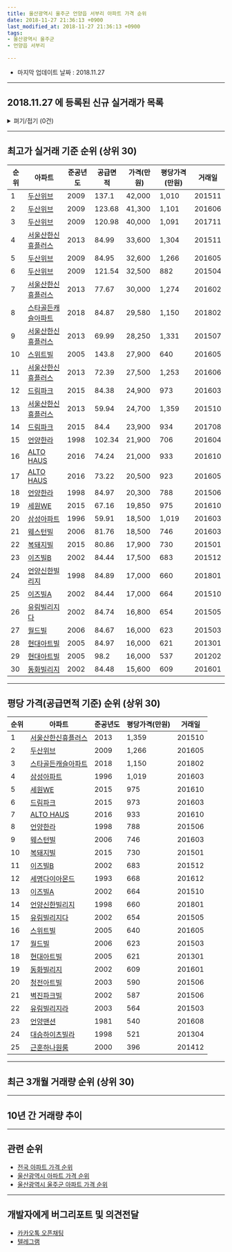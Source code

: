 ```yaml
---
title: 울산광역시 울주군 언양읍 서부리 아파트 가격 순위
date: 2018-11-27 21:36:13 +0900
last_modified_at: 2018-11-27 21:36:13 +0900
tags:
- 울산광역시 울주군
- 언양읍 서부리

---
```


* 마지막 업데이트 날짜 : 2018.11.27

---

## 2018.11.27 에 등록된 신규 실거래가 목록

<details>
<summary>펴기/접기 (0건)</summary>
<div markdown="1">

|아파트|준공년도|공급면적|가격(만원)|평당가격(만원)|거래일|
|---|---|---|---|---|---|
|없음||||||


</div>
</details>

---

## 최고가 실거래 기준 순위 (상위 30)


|순위|아파트|준공년도|공급면적|가격(만원)|평당가격(만원)|거래일|
|---|---|---|---|---|---|---|
|1|[두산위브](https://search.naver.com/search.naver?query=%EC%9A%B8%EC%82%B0%EA%B4%91%EC%97%AD%EC%8B%9C+%EC%9A%B8%EC%A3%BC%EA%B5%B0+%EC%96%B8%EC%96%91%EC%9D%8D+%EC%84%9C%EB%B6%80%EB%A6%AC+%EB%91%90%EC%82%B0%EC%9C%84%EB%B8%8C)|2009|137.1|42,000|1,010|201511|
|2|[두산위브](https://search.naver.com/search.naver?query=%EC%9A%B8%EC%82%B0%EA%B4%91%EC%97%AD%EC%8B%9C+%EC%9A%B8%EC%A3%BC%EA%B5%B0+%EC%96%B8%EC%96%91%EC%9D%8D+%EC%84%9C%EB%B6%80%EB%A6%AC+%EB%91%90%EC%82%B0%EC%9C%84%EB%B8%8C)|2009|123.68|41,300|1,101|201606|
|3|[두산위브](https://search.naver.com/search.naver?query=%EC%9A%B8%EC%82%B0%EA%B4%91%EC%97%AD%EC%8B%9C+%EC%9A%B8%EC%A3%BC%EA%B5%B0+%EC%96%B8%EC%96%91%EC%9D%8D+%EC%84%9C%EB%B6%80%EB%A6%AC+%EB%91%90%EC%82%B0%EC%9C%84%EB%B8%8C)|2009|120.98|40,000|1,091|201711|
|4|[서울산한신휴플러스](https://search.naver.com/search.naver?query=%EC%9A%B8%EC%82%B0%EA%B4%91%EC%97%AD%EC%8B%9C+%EC%9A%B8%EC%A3%BC%EA%B5%B0+%EC%96%B8%EC%96%91%EC%9D%8D+%EC%84%9C%EB%B6%80%EB%A6%AC+%EC%84%9C%EC%9A%B8%EC%82%B0%ED%95%9C%EC%8B%A0%ED%9C%B4%ED%94%8C%EB%9F%AC%EC%8A%A4)|2013|84.99|33,600|1,304|201511|
|5|[두산위브](https://search.naver.com/search.naver?query=%EC%9A%B8%EC%82%B0%EA%B4%91%EC%97%AD%EC%8B%9C+%EC%9A%B8%EC%A3%BC%EA%B5%B0+%EC%96%B8%EC%96%91%EC%9D%8D+%EC%84%9C%EB%B6%80%EB%A6%AC+%EB%91%90%EC%82%B0%EC%9C%84%EB%B8%8C)|2009|84.95|32,600|1,266|201605|
|6|[두산위브](https://search.naver.com/search.naver?query=%EC%9A%B8%EC%82%B0%EA%B4%91%EC%97%AD%EC%8B%9C+%EC%9A%B8%EC%A3%BC%EA%B5%B0+%EC%96%B8%EC%96%91%EC%9D%8D+%EC%84%9C%EB%B6%80%EB%A6%AC+%EB%91%90%EC%82%B0%EC%9C%84%EB%B8%8C)|2009|121.54|32,500|882|201504|
|7|[서울산한신휴플러스](https://search.naver.com/search.naver?query=%EC%9A%B8%EC%82%B0%EA%B4%91%EC%97%AD%EC%8B%9C+%EC%9A%B8%EC%A3%BC%EA%B5%B0+%EC%96%B8%EC%96%91%EC%9D%8D+%EC%84%9C%EB%B6%80%EB%A6%AC+%EC%84%9C%EC%9A%B8%EC%82%B0%ED%95%9C%EC%8B%A0%ED%9C%B4%ED%94%8C%EB%9F%AC%EC%8A%A4)|2013|77.67|30,000|1,274|201602|
|8|[스타골든캐슬아파트](https://search.naver.com/search.naver?query=%EC%9A%B8%EC%82%B0%EA%B4%91%EC%97%AD%EC%8B%9C+%EC%9A%B8%EC%A3%BC%EA%B5%B0+%EC%96%B8%EC%96%91%EC%9D%8D+%EC%84%9C%EB%B6%80%EB%A6%AC+%EC%8A%A4%ED%83%80%EA%B3%A8%EB%93%A0%EC%BA%90%EC%8A%AC%EC%95%84%ED%8C%8C%ED%8A%B8)|2018|84.87|29,580|1,150|201802|
|9|[서울산한신휴플러스](https://search.naver.com/search.naver?query=%EC%9A%B8%EC%82%B0%EA%B4%91%EC%97%AD%EC%8B%9C+%EC%9A%B8%EC%A3%BC%EA%B5%B0+%EC%96%B8%EC%96%91%EC%9D%8D+%EC%84%9C%EB%B6%80%EB%A6%AC+%EC%84%9C%EC%9A%B8%EC%82%B0%ED%95%9C%EC%8B%A0%ED%9C%B4%ED%94%8C%EB%9F%AC%EC%8A%A4)|2013|69.99|28,250|1,331|201507|
|10|[스위트빌](https://search.naver.com/search.naver?query=%EC%9A%B8%EC%82%B0%EA%B4%91%EC%97%AD%EC%8B%9C+%EC%9A%B8%EC%A3%BC%EA%B5%B0+%EC%96%B8%EC%96%91%EC%9D%8D+%EC%84%9C%EB%B6%80%EB%A6%AC+%EC%8A%A4%EC%9C%84%ED%8A%B8%EB%B9%8C)|2005|143.8|27,900|640|201605|
|11|[서울산한신휴플러스](https://search.naver.com/search.naver?query=%EC%9A%B8%EC%82%B0%EA%B4%91%EC%97%AD%EC%8B%9C+%EC%9A%B8%EC%A3%BC%EA%B5%B0+%EC%96%B8%EC%96%91%EC%9D%8D+%EC%84%9C%EB%B6%80%EB%A6%AC+%EC%84%9C%EC%9A%B8%EC%82%B0%ED%95%9C%EC%8B%A0%ED%9C%B4%ED%94%8C%EB%9F%AC%EC%8A%A4)|2013|72.39|27,500|1,253|201606|
|12|[드림파크](https://search.naver.com/search.naver?query=%EC%9A%B8%EC%82%B0%EA%B4%91%EC%97%AD%EC%8B%9C+%EC%9A%B8%EC%A3%BC%EA%B5%B0+%EC%96%B8%EC%96%91%EC%9D%8D+%EC%84%9C%EB%B6%80%EB%A6%AC+%EB%93%9C%EB%A6%BC%ED%8C%8C%ED%81%AC)|2015|84.38|24,900|973|201603|
|13|[서울산한신휴플러스](https://search.naver.com/search.naver?query=%EC%9A%B8%EC%82%B0%EA%B4%91%EC%97%AD%EC%8B%9C+%EC%9A%B8%EC%A3%BC%EA%B5%B0+%EC%96%B8%EC%96%91%EC%9D%8D+%EC%84%9C%EB%B6%80%EB%A6%AC+%EC%84%9C%EC%9A%B8%EC%82%B0%ED%95%9C%EC%8B%A0%ED%9C%B4%ED%94%8C%EB%9F%AC%EC%8A%A4)|2013|59.94|24,700|1,359|201510|
|14|[드림파크](https://search.naver.com/search.naver?query=%EC%9A%B8%EC%82%B0%EA%B4%91%EC%97%AD%EC%8B%9C+%EC%9A%B8%EC%A3%BC%EA%B5%B0+%EC%96%B8%EC%96%91%EC%9D%8D+%EC%84%9C%EB%B6%80%EB%A6%AC+%EB%93%9C%EB%A6%BC%ED%8C%8C%ED%81%AC)|2015|84.4|23,900|934|201708|
|15|[언양한라](https://search.naver.com/search.naver?query=%EC%9A%B8%EC%82%B0%EA%B4%91%EC%97%AD%EC%8B%9C+%EC%9A%B8%EC%A3%BC%EA%B5%B0+%EC%96%B8%EC%96%91%EC%9D%8D+%EC%84%9C%EB%B6%80%EB%A6%AC+%EC%96%B8%EC%96%91%ED%95%9C%EB%9D%BC)|1998|102.34|21,900|706|201604|
|16|[ALTO HAUS](https://search.naver.com/search.naver?query=%EC%9A%B8%EC%82%B0%EA%B4%91%EC%97%AD%EC%8B%9C+%EC%9A%B8%EC%A3%BC%EA%B5%B0+%EC%96%B8%EC%96%91%EC%9D%8D+%EC%84%9C%EB%B6%80%EB%A6%AC+ALTO+HAUS)|2016|74.24|21,000|933|201610|
|17|[ALTO HAUS](https://search.naver.com/search.naver?query=%EC%9A%B8%EC%82%B0%EA%B4%91%EC%97%AD%EC%8B%9C+%EC%9A%B8%EC%A3%BC%EA%B5%B0+%EC%96%B8%EC%96%91%EC%9D%8D+%EC%84%9C%EB%B6%80%EB%A6%AC+ALTO+HAUS)|2016|73.22|20,500|923|201605|
|18|[언양한라](https://search.naver.com/search.naver?query=%EC%9A%B8%EC%82%B0%EA%B4%91%EC%97%AD%EC%8B%9C+%EC%9A%B8%EC%A3%BC%EA%B5%B0+%EC%96%B8%EC%96%91%EC%9D%8D+%EC%84%9C%EB%B6%80%EB%A6%AC+%EC%96%B8%EC%96%91%ED%95%9C%EB%9D%BC)|1998|84.97|20,300|788|201506|
|19|[세원WE](https://search.naver.com/search.naver?query=%EC%9A%B8%EC%82%B0%EA%B4%91%EC%97%AD%EC%8B%9C+%EC%9A%B8%EC%A3%BC%EA%B5%B0+%EC%96%B8%EC%96%91%EC%9D%8D+%EC%84%9C%EB%B6%80%EB%A6%AC+%EC%84%B8%EC%9B%90WE)|2015|67.16|19,850|975|201610|
|20|[삼성아파트](https://search.naver.com/search.naver?query=%EC%9A%B8%EC%82%B0%EA%B4%91%EC%97%AD%EC%8B%9C+%EC%9A%B8%EC%A3%BC%EA%B5%B0+%EC%96%B8%EC%96%91%EC%9D%8D+%EC%84%9C%EB%B6%80%EB%A6%AC+%EC%82%BC%EC%84%B1%EC%95%84%ED%8C%8C%ED%8A%B8)|1996|59.91|18,500|1,019|201603|
|21|[웨스턴빌](https://search.naver.com/search.naver?query=%EC%9A%B8%EC%82%B0%EA%B4%91%EC%97%AD%EC%8B%9C+%EC%9A%B8%EC%A3%BC%EA%B5%B0+%EC%96%B8%EC%96%91%EC%9D%8D+%EC%84%9C%EB%B6%80%EB%A6%AC+%EC%9B%A8%EC%8A%A4%ED%84%B4%EB%B9%8C)|2006|81.76|18,500|746|201603|
|22|[복돼지빌](https://search.naver.com/search.naver?query=%EC%9A%B8%EC%82%B0%EA%B4%91%EC%97%AD%EC%8B%9C+%EC%9A%B8%EC%A3%BC%EA%B5%B0+%EC%96%B8%EC%96%91%EC%9D%8D+%EC%84%9C%EB%B6%80%EB%A6%AC+%EB%B3%B5%EB%8F%BC%EC%A7%80%EB%B9%8C)|2015|80.86|17,900|730|201501|
|23|[이즈빌B](https://search.naver.com/search.naver?query=%EC%9A%B8%EC%82%B0%EA%B4%91%EC%97%AD%EC%8B%9C+%EC%9A%B8%EC%A3%BC%EA%B5%B0+%EC%96%B8%EC%96%91%EC%9D%8D+%EC%84%9C%EB%B6%80%EB%A6%AC+%EC%9D%B4%EC%A6%88%EB%B9%8CB)|2002|84.44|17,500|683|201512|
|24|[언양신한빌리지](https://search.naver.com/search.naver?query=%EC%9A%B8%EC%82%B0%EA%B4%91%EC%97%AD%EC%8B%9C+%EC%9A%B8%EC%A3%BC%EA%B5%B0+%EC%96%B8%EC%96%91%EC%9D%8D+%EC%84%9C%EB%B6%80%EB%A6%AC+%EC%96%B8%EC%96%91%EC%8B%A0%ED%95%9C%EB%B9%8C%EB%A6%AC%EC%A7%80)|1998|84.89|17,000|660|201801|
|25|[이즈빌A](https://search.naver.com/search.naver?query=%EC%9A%B8%EC%82%B0%EA%B4%91%EC%97%AD%EC%8B%9C+%EC%9A%B8%EC%A3%BC%EA%B5%B0+%EC%96%B8%EC%96%91%EC%9D%8D+%EC%84%9C%EB%B6%80%EB%A6%AC+%EC%9D%B4%EC%A6%88%EB%B9%8CA)|2002|84.44|17,000|664|201510|
|26|[유림빌리지다](https://search.naver.com/search.naver?query=%EC%9A%B8%EC%82%B0%EA%B4%91%EC%97%AD%EC%8B%9C+%EC%9A%B8%EC%A3%BC%EA%B5%B0+%EC%96%B8%EC%96%91%EC%9D%8D+%EC%84%9C%EB%B6%80%EB%A6%AC+%EC%9C%A0%EB%A6%BC%EB%B9%8C%EB%A6%AC%EC%A7%80%EB%8B%A4)|2002|84.74|16,800|654|201505|
|27|[월드빌](https://search.naver.com/search.naver?query=%EC%9A%B8%EC%82%B0%EA%B4%91%EC%97%AD%EC%8B%9C+%EC%9A%B8%EC%A3%BC%EA%B5%B0+%EC%96%B8%EC%96%91%EC%9D%8D+%EC%84%9C%EB%B6%80%EB%A6%AC+%EC%9B%94%EB%93%9C%EB%B9%8C)|2006|84.67|16,000|623|201503|
|28|[현대아트빌](https://search.naver.com/search.naver?query=%EC%9A%B8%EC%82%B0%EA%B4%91%EC%97%AD%EC%8B%9C+%EC%9A%B8%EC%A3%BC%EA%B5%B0+%EC%96%B8%EC%96%91%EC%9D%8D+%EC%84%9C%EB%B6%80%EB%A6%AC+%ED%98%84%EB%8C%80%EC%95%84%ED%8A%B8%EB%B9%8C)|2005|84.97|16,000|621|201301|
|29|[현대아트빌](https://search.naver.com/search.naver?query=%EC%9A%B8%EC%82%B0%EA%B4%91%EC%97%AD%EC%8B%9C+%EC%9A%B8%EC%A3%BC%EA%B5%B0+%EC%96%B8%EC%96%91%EC%9D%8D+%EC%84%9C%EB%B6%80%EB%A6%AC+%ED%98%84%EB%8C%80%EC%95%84%ED%8A%B8%EB%B9%8C)|2005|98.2|16,000|537|201202|
|30|[동화빌리지](https://search.naver.com/search.naver?query=%EC%9A%B8%EC%82%B0%EA%B4%91%EC%97%AD%EC%8B%9C+%EC%9A%B8%EC%A3%BC%EA%B5%B0+%EC%96%B8%EC%96%91%EC%9D%8D+%EC%84%9C%EB%B6%80%EB%A6%AC+%EB%8F%99%ED%99%94%EB%B9%8C%EB%A6%AC%EC%A7%80)|2002|84.48|15,600|609|201601|


---

## 평당 가격(공급면적 기준) 순위 (상위 30)


|순위|아파트|준공년도|평당가격(만원)|거래일|
|---|---|---|---|---|
|1|[서울산한신휴플러스](https://search.naver.com/search.naver?query=%EC%9A%B8%EC%82%B0%EA%B4%91%EC%97%AD%EC%8B%9C+%EC%9A%B8%EC%A3%BC%EA%B5%B0+%EC%96%B8%EC%96%91%EC%9D%8D+%EC%84%9C%EB%B6%80%EB%A6%AC+%EC%84%9C%EC%9A%B8%EC%82%B0%ED%95%9C%EC%8B%A0%ED%9C%B4%ED%94%8C%EB%9F%AC%EC%8A%A4)|2013|1,359|201510|
|2|[두산위브](https://search.naver.com/search.naver?query=%EC%9A%B8%EC%82%B0%EA%B4%91%EC%97%AD%EC%8B%9C+%EC%9A%B8%EC%A3%BC%EA%B5%B0+%EC%96%B8%EC%96%91%EC%9D%8D+%EC%84%9C%EB%B6%80%EB%A6%AC+%EB%91%90%EC%82%B0%EC%9C%84%EB%B8%8C)|2009|1,266|201605|
|3|[스타골든캐슬아파트](https://search.naver.com/search.naver?query=%EC%9A%B8%EC%82%B0%EA%B4%91%EC%97%AD%EC%8B%9C+%EC%9A%B8%EC%A3%BC%EA%B5%B0+%EC%96%B8%EC%96%91%EC%9D%8D+%EC%84%9C%EB%B6%80%EB%A6%AC+%EC%8A%A4%ED%83%80%EA%B3%A8%EB%93%A0%EC%BA%90%EC%8A%AC%EC%95%84%ED%8C%8C%ED%8A%B8)|2018|1,150|201802|
|4|[삼성아파트](https://search.naver.com/search.naver?query=%EC%9A%B8%EC%82%B0%EA%B4%91%EC%97%AD%EC%8B%9C+%EC%9A%B8%EC%A3%BC%EA%B5%B0+%EC%96%B8%EC%96%91%EC%9D%8D+%EC%84%9C%EB%B6%80%EB%A6%AC+%EC%82%BC%EC%84%B1%EC%95%84%ED%8C%8C%ED%8A%B8)|1996|1,019|201603|
|5|[세원WE](https://search.naver.com/search.naver?query=%EC%9A%B8%EC%82%B0%EA%B4%91%EC%97%AD%EC%8B%9C+%EC%9A%B8%EC%A3%BC%EA%B5%B0+%EC%96%B8%EC%96%91%EC%9D%8D+%EC%84%9C%EB%B6%80%EB%A6%AC+%EC%84%B8%EC%9B%90WE)|2015|975|201610|
|6|[드림파크](https://search.naver.com/search.naver?query=%EC%9A%B8%EC%82%B0%EA%B4%91%EC%97%AD%EC%8B%9C+%EC%9A%B8%EC%A3%BC%EA%B5%B0+%EC%96%B8%EC%96%91%EC%9D%8D+%EC%84%9C%EB%B6%80%EB%A6%AC+%EB%93%9C%EB%A6%BC%ED%8C%8C%ED%81%AC)|2015|973|201603|
|7|[ALTO HAUS](https://search.naver.com/search.naver?query=%EC%9A%B8%EC%82%B0%EA%B4%91%EC%97%AD%EC%8B%9C+%EC%9A%B8%EC%A3%BC%EA%B5%B0+%EC%96%B8%EC%96%91%EC%9D%8D+%EC%84%9C%EB%B6%80%EB%A6%AC+ALTO+HAUS)|2016|933|201610|
|8|[언양한라](https://search.naver.com/search.naver?query=%EC%9A%B8%EC%82%B0%EA%B4%91%EC%97%AD%EC%8B%9C+%EC%9A%B8%EC%A3%BC%EA%B5%B0+%EC%96%B8%EC%96%91%EC%9D%8D+%EC%84%9C%EB%B6%80%EB%A6%AC+%EC%96%B8%EC%96%91%ED%95%9C%EB%9D%BC)|1998|788|201506|
|9|[웨스턴빌](https://search.naver.com/search.naver?query=%EC%9A%B8%EC%82%B0%EA%B4%91%EC%97%AD%EC%8B%9C+%EC%9A%B8%EC%A3%BC%EA%B5%B0+%EC%96%B8%EC%96%91%EC%9D%8D+%EC%84%9C%EB%B6%80%EB%A6%AC+%EC%9B%A8%EC%8A%A4%ED%84%B4%EB%B9%8C)|2006|746|201603|
|10|[복돼지빌](https://search.naver.com/search.naver?query=%EC%9A%B8%EC%82%B0%EA%B4%91%EC%97%AD%EC%8B%9C+%EC%9A%B8%EC%A3%BC%EA%B5%B0+%EC%96%B8%EC%96%91%EC%9D%8D+%EC%84%9C%EB%B6%80%EB%A6%AC+%EB%B3%B5%EB%8F%BC%EC%A7%80%EB%B9%8C)|2015|730|201501|
|11|[이즈빌B](https://search.naver.com/search.naver?query=%EC%9A%B8%EC%82%B0%EA%B4%91%EC%97%AD%EC%8B%9C+%EC%9A%B8%EC%A3%BC%EA%B5%B0+%EC%96%B8%EC%96%91%EC%9D%8D+%EC%84%9C%EB%B6%80%EB%A6%AC+%EC%9D%B4%EC%A6%88%EB%B9%8CB)|2002|683|201512|
|12|[세명다이아몬드](https://search.naver.com/search.naver?query=%EC%9A%B8%EC%82%B0%EA%B4%91%EC%97%AD%EC%8B%9C+%EC%9A%B8%EC%A3%BC%EA%B5%B0+%EC%96%B8%EC%96%91%EC%9D%8D+%EC%84%9C%EB%B6%80%EB%A6%AC+%EC%84%B8%EB%AA%85%EB%8B%A4%EC%9D%B4%EC%95%84%EB%AA%AC%EB%93%9C)|1993|668|201612|
|13|[이즈빌A](https://search.naver.com/search.naver?query=%EC%9A%B8%EC%82%B0%EA%B4%91%EC%97%AD%EC%8B%9C+%EC%9A%B8%EC%A3%BC%EA%B5%B0+%EC%96%B8%EC%96%91%EC%9D%8D+%EC%84%9C%EB%B6%80%EB%A6%AC+%EC%9D%B4%EC%A6%88%EB%B9%8CA)|2002|664|201510|
|14|[언양신한빌리지](https://search.naver.com/search.naver?query=%EC%9A%B8%EC%82%B0%EA%B4%91%EC%97%AD%EC%8B%9C+%EC%9A%B8%EC%A3%BC%EA%B5%B0+%EC%96%B8%EC%96%91%EC%9D%8D+%EC%84%9C%EB%B6%80%EB%A6%AC+%EC%96%B8%EC%96%91%EC%8B%A0%ED%95%9C%EB%B9%8C%EB%A6%AC%EC%A7%80)|1998|660|201801|
|15|[유림빌리지다](https://search.naver.com/search.naver?query=%EC%9A%B8%EC%82%B0%EA%B4%91%EC%97%AD%EC%8B%9C+%EC%9A%B8%EC%A3%BC%EA%B5%B0+%EC%96%B8%EC%96%91%EC%9D%8D+%EC%84%9C%EB%B6%80%EB%A6%AC+%EC%9C%A0%EB%A6%BC%EB%B9%8C%EB%A6%AC%EC%A7%80%EB%8B%A4)|2002|654|201505|
|16|[스위트빌](https://search.naver.com/search.naver?query=%EC%9A%B8%EC%82%B0%EA%B4%91%EC%97%AD%EC%8B%9C+%EC%9A%B8%EC%A3%BC%EA%B5%B0+%EC%96%B8%EC%96%91%EC%9D%8D+%EC%84%9C%EB%B6%80%EB%A6%AC+%EC%8A%A4%EC%9C%84%ED%8A%B8%EB%B9%8C)|2005|640|201605|
|17|[월드빌](https://search.naver.com/search.naver?query=%EC%9A%B8%EC%82%B0%EA%B4%91%EC%97%AD%EC%8B%9C+%EC%9A%B8%EC%A3%BC%EA%B5%B0+%EC%96%B8%EC%96%91%EC%9D%8D+%EC%84%9C%EB%B6%80%EB%A6%AC+%EC%9B%94%EB%93%9C%EB%B9%8C)|2006|623|201503|
|18|[현대아트빌](https://search.naver.com/search.naver?query=%EC%9A%B8%EC%82%B0%EA%B4%91%EC%97%AD%EC%8B%9C+%EC%9A%B8%EC%A3%BC%EA%B5%B0+%EC%96%B8%EC%96%91%EC%9D%8D+%EC%84%9C%EB%B6%80%EB%A6%AC+%ED%98%84%EB%8C%80%EC%95%84%ED%8A%B8%EB%B9%8C)|2005|621|201301|
|19|[동화빌리지](https://search.naver.com/search.naver?query=%EC%9A%B8%EC%82%B0%EA%B4%91%EC%97%AD%EC%8B%9C+%EC%9A%B8%EC%A3%BC%EA%B5%B0+%EC%96%B8%EC%96%91%EC%9D%8D+%EC%84%9C%EB%B6%80%EB%A6%AC+%EB%8F%99%ED%99%94%EB%B9%8C%EB%A6%AC%EC%A7%80)|2002|609|201601|
|20|[청전아트빌](https://search.naver.com/search.naver?query=%EC%9A%B8%EC%82%B0%EA%B4%91%EC%97%AD%EC%8B%9C+%EC%9A%B8%EC%A3%BC%EA%B5%B0+%EC%96%B8%EC%96%91%EC%9D%8D+%EC%84%9C%EB%B6%80%EB%A6%AC+%EC%B2%AD%EC%A0%84%EC%95%84%ED%8A%B8%EB%B9%8C)|2003|590|201506|
|21|[벽진파크빌](https://search.naver.com/search.naver?query=%EC%9A%B8%EC%82%B0%EA%B4%91%EC%97%AD%EC%8B%9C+%EC%9A%B8%EC%A3%BC%EA%B5%B0+%EC%96%B8%EC%96%91%EC%9D%8D+%EC%84%9C%EB%B6%80%EB%A6%AC+%EB%B2%BD%EC%A7%84%ED%8C%8C%ED%81%AC%EB%B9%8C)|2002|587|201506|
|22|[유림빌리지라](https://search.naver.com/search.naver?query=%EC%9A%B8%EC%82%B0%EA%B4%91%EC%97%AD%EC%8B%9C+%EC%9A%B8%EC%A3%BC%EA%B5%B0+%EC%96%B8%EC%96%91%EC%9D%8D+%EC%84%9C%EB%B6%80%EB%A6%AC+%EC%9C%A0%EB%A6%BC%EB%B9%8C%EB%A6%AC%EC%A7%80%EB%9D%BC)|2003|564|201503|
|23|[언양맨션](https://search.naver.com/search.naver?query=%EC%9A%B8%EC%82%B0%EA%B4%91%EC%97%AD%EC%8B%9C+%EC%9A%B8%EC%A3%BC%EA%B5%B0+%EC%96%B8%EC%96%91%EC%9D%8D+%EC%84%9C%EB%B6%80%EB%A6%AC+%EC%96%B8%EC%96%91%EB%A7%A8%EC%85%98)|1981|540|201608|
|24|[대승하이츠빌라](https://search.naver.com/search.naver?query=%EC%9A%B8%EC%82%B0%EA%B4%91%EC%97%AD%EC%8B%9C+%EC%9A%B8%EC%A3%BC%EA%B5%B0+%EC%96%B8%EC%96%91%EC%9D%8D+%EC%84%9C%EB%B6%80%EB%A6%AC+%EB%8C%80%EC%8A%B9%ED%95%98%EC%9D%B4%EC%B8%A0%EB%B9%8C%EB%9D%BC)|1998|521|201304|
|25|[근훈하나원룸](https://search.naver.com/search.naver?query=%EC%9A%B8%EC%82%B0%EA%B4%91%EC%97%AD%EC%8B%9C+%EC%9A%B8%EC%A3%BC%EA%B5%B0+%EC%96%B8%EC%96%91%EC%9D%8D+%EC%84%9C%EB%B6%80%EB%A6%AC+%EA%B7%BC%ED%9B%88%ED%95%98%EB%82%98%EC%9B%90%EB%A3%B8)|2000|396|201412|


---

## 최근 3개월 거래량 순위 (상위 30)


<div style="width:100%;">
    <canvas id="deal_count_ranking" height="65"></canvas>
</div>


<script>
new Chart(document.getElementById("deal_count_ranking"), {
    type: 'horizontalBar',
    data: {
        labels: ['서울산한신휴플러스', '삼성아파트', '두산위브', '세원WE', '스타골든캐슬아파트'],
        datasets: [{
            label: '실거래 수',
            data: [3, 2, 1, 1, 1],
            borderColor: "rgba(255, 0, 128, 1)",
            backgroundColor: "rgba(255, 0, 128, 0.5)",
            fill: false,
        }]
    },
    options: {
        responsive: true,
        title: {
            display: true,
            text: '최근 3개월 거래량 순위'
        },
        tooltips: {
            mode: 'index',
            intersect: false,
            callbacks: {
                title: function(tooltipItems, data) {
                    return "실거래 수:";
                },
                label: function(tooltipItem, data) {
                    return data.labels[tooltipItem.index] + ": " + tooltipItem.xLabel;
                }
            }
        },
        hover: {
            mode: 'nearest',
            intersect: true
        },
        scales: {
            xAxes: [{
                display: true,
                scaleLabel: {
                    display: true,
                    labelString: '실거래 수'
                },
                ticks: {
                    suggestedMin: 0,
                }
            }],
            yAxes: [{
                display: true,
                ticks: {
                    autoSkip: false,
                    callback: function(value, index, values) {
                        if (value.length > 10)
                            return value.substr(0, 8) + "...";
                        else
                            return value;
                    }
                },
                scaleLabel: {
                    display: false,
                }
            }]
        }
    }
});

</script>


---

## 10년 간 거래량 추이


<div style="width:100%;">
    <canvas id="deal_progress" height="300"></canvas>
</div>

<script>
new Chart(document.getElementById("deal_progress"), {
    type: 'line',
    data: {
        labels: ['200811','200812','200901','200902','200903','200904','200905','200906','200907','200908','200909','200910','200911','200912','201001','201002','201003','201004','201005','201006','201007','201008','201009','201010','201011','201012','201101','201102','201103','201104','201105','201106','201107','201108','201109','201110','201111','201112','201201','201202','201203','201204','201205','201206','201207','201208','201209','201210','201211','201212','201301','201302','201303','201304','201305','201306','201307','201308','201309','201310','201311','201312','201401','201402','201403','201404','201405','201406','201407','201408','201409','201410','201411','201412','201501','201502','201503','201504','201505','201506','201507','201508','201509','201510','201511','201512','201601','201602','201603','201604','201605','201606','201607','201608','201609','201610','201611','201612','201701','201702','201703','201704','201705','201706','201707','201708','201709','201710','201711','201712','201801','201802','201803','201804','201805','201806','201807','201808','201809','201810','201811'],
        datasets: [{
            label: '실거래 수',
            pointRadius: 1,
            data: [1, 2, 20, 3, 4, 4, 8, 6, 10, 9, 10, 4, 8, 6, 14, 4, 13, 3, 2, 8, 2, 6, 4, 5, 19, 13, 7, 9, 17, 14, 7, 9, 4, 38, 45, 66, 58, 45, 26, 21, 20, 13, 15, 12, 5, 8, 9, 14, 10, 10, 11, 9, 10, 12, 16, 16, 9, 43, 35, 28, 23, 21, 14, 14, 16, 12, 12, 8, 13, 16, 21, 19, 10, 18, 25, 17, 21, 25, 26, 18, 24, 17, 13, 24, 9, 8, 4, 11, 10, 11, 8, 5, 7, 6, 8, 10, 3, 8, 3, 9, 5, 14, 3, 3, 8, 14, 7, 10, 11, 7, 7, 3, 8, 7, 4, 9, 4, 5, 2, 5, 1],
            borderColor: "rgba(255, 201, 14, 1)",
            backgroundColor: "rgba(255, 201, 14, 0.5)",
            fill: true,
        }]
    },
    options: {
        responsive: true,
        title: {
            display: true,
            text: '10년간 거래량 추이'
        },
        tooltips: {
            mode: 'index',
            intersect: false,
        },
        hover: {
            mode: 'nearest',
            intersect: true
        },
        scales: {
            xAxes: [{
                display: true,
                scaleLabel: {
                    display: true,
                    labelString: '년/월'
                }
            }],
            yAxes: [{
                display: true,
                ticks: {
                    suggestedMin: 0,
                },
                scaleLabel: {
                    display: true,
                    labelString: '실거래 수'
                }
            }]
        }
    }
});

</script>


---

## 관련 순위

- [전국 아파트 가격 순위](https://inasie.github.io/apt-ranking/전국)
- [울산광역시 아파트 가격 순위](https://inasie.github.io/apt-ranking/울산광역시)
- [울산광역시 울주군 아파트 가격 순위](https://inasie.github.io/apt-ranking/울산광역시-울주군)


---

## 개발자에게 버그리포트 및 의견전달

- [카카오톡 오픈채팅](https://open.kakao.com/o/gLJUAP4)
- [텔레그램](https://t.me/inasie)


